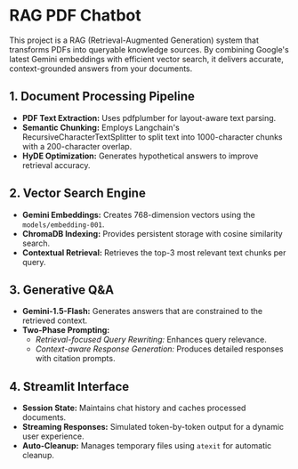 # RAG PDF Chatbot

This project is a RAG (Retrieval-Augmented Generation) system that transforms PDFs into queryable knowledge sources. By combining Google's latest Gemini embeddings with efficient vector search, it delivers accurate, context-grounded answers from your documents.

## 1. Document Processing Pipeline

- **PDF Text Extraction:** Uses pdfplumber for layout-aware text parsing.
- **Semantic Chunking:** Employs Langchain's RecursiveCharacterTextSplitter to split text into 1000-character chunks with a 200-character overlap.
- **HyDE Optimization:** Generates hypothetical answers to improve retrieval accuracy.

## 2. Vector Search Engine

- **Gemini Embeddings:** Creates 768-dimension vectors using the `models/embedding-001`.
- **ChromaDB Indexing:** Provides persistent storage with cosine similarity search.
- **Contextual Retrieval:** Retrieves the top-3 most relevant text chunks per query.

## 3. Generative Q&A

- **Gemini-1.5-Flash:** Generates answers that are constrained to the retrieved context.
- **Two-Phase Prompting:**
  - *Retrieval-focused Query Rewriting:* Enhances query relevance.
  - *Context-aware Response Generation:* Produces detailed responses with citation prompts.

## 4. Streamlit Interface

- **Session State:** Maintains chat history and caches processed documents.
- **Streaming Responses:** Simulated token-by-token output for a dynamic user experience.
- **Auto-Cleanup:** Manages temporary files using `atexit` for automatic cleanup.


